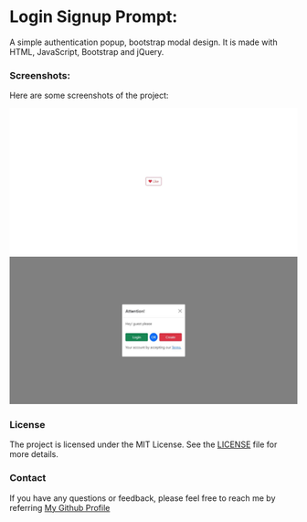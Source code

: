 # Login Signup Prompt:

A simple authentication popup, bootstrap modal design. 
It is made with HTML, JavaScript, Bootstrap and jQuery.

### Screenshots:
Here are some screenshots of the project:

![Screenshot 1](./screenshots/screen1.jpg)
![Screenshot 2](./screenshots/screen2.jpg)

### License

The project is licensed under the MIT License. See the [LICENSE](LICENSE.md) file for more details.

### Contact

If you have any questions or feedback, please feel free to reach me by referring [My Github Profile](https://github.com/ag-sanjjeev/)
